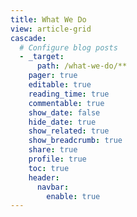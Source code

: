 ```yaml
---
title: What We Do
view: article-grid
cascade:
  # Configure blog posts
  - _target:
      path: /what-we-do/**
    pager: true
    editable: true
    reading_time: true
    commentable: true
    show_date: false
    hide_date: true
    show_related: true
    show_breadcrumb: true
    share: true
    profile: true
    toc: true
    header:
      navbar:
        enable: true
---
```

